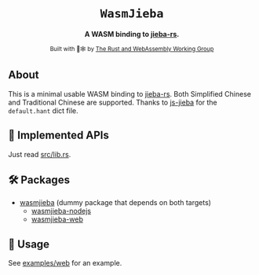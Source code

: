 <div style="text-align: center">

  <h1><code>WasmJieba</code></h1>

<strong>A WASM binding to <a href="https://github.com/messense/jieba-rs">jieba-rs</a>.</strong>

<sub>Built with 🦀🕸 by <a href="https://rustwasm.github.io/">The Rust and WebAssembly Working Group</a></sub>
</div>

## About

This is a minimal usable WASM binding to [jieba-rs].
Both Simplified Chinese and Traditional Chinese are supported.
Thanks to [js-jieba] for the `default.hant` dict file.

[jieba-rs]: https://github.com/messense/jieba-rs

[js-jieba]: https://www.npmjs.com/package/js-jieba

## 🎁 Implemented APIs

Just read [src/lib.rs].

[src/lib.rs]: https://github.com/ZnqbuZ/WasmJieba/blob/master/src/lib.rs

## 🛠 Packages

* [wasmjieba] (dummy package that depends on both targets)
    * [wasmjieba-nodejs]
    * [wasmjieba-web]

[wasmjieba]: https://www.npmjs.com/package/wasmjieba

[wasmjieba-nodejs]: https://www.npmjs.com/package/wasmjieba-nodejs

[wasmjieba-web]: https://www.npmjs.com/package/wasmjieba-web

## 🚴 Usage

See [examples/web] for an example.

[examples/web]: https://github.com/ZnqbuZ/WasmJieba/tree/master/examples/web